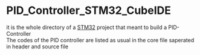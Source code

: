 # PID_Controller_STM32_CubeIDE

it is the whole directory of a [STM32](https://www.st.com/en/microcontrollers-microprocessors/stm32-32-bit-arm-cortex-mcus.html) project that meant to build a PID-Controller<br>
The codes of the PID controller are listed as usual in the core file saperated in header and source file<br>
